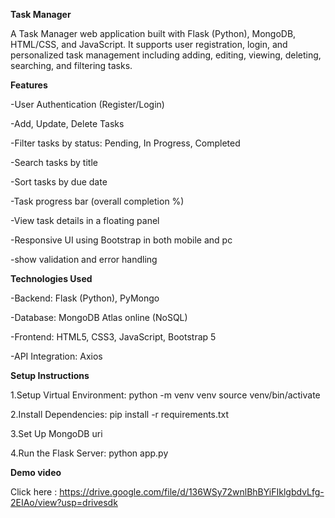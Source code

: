 **Task Manager**

A Task Manager web application built with Flask (Python), MongoDB, 
HTML/CSS, and JavaScript. It supports user registration, login, and personalized 
task management including adding, editing, viewing, deleting, searching, and filtering tasks.


**Features**

-User Authentication (Register/Login)

-Add, Update, Delete Tasks

-Filter tasks by status: Pending, In Progress, Completed

-Search tasks by title

-Sort tasks by due date

-Task progress bar (overall completion %)

-View task details in a floating panel

-Responsive UI using Bootstrap in both mobile and pc 

-show validation and error handling 


**Technologies Used**

-Backend: Flask (Python), PyMongo

-Database: MongoDB Atlas online (NoSQL)

-Frontend: HTML5, CSS3, JavaScript, Bootstrap 5

-API Integration: Axios

**Setup Instructions**
   
1.Setup Virtual Environment:
   python -m venv venv
   source venv/bin/activate
   
2.Install Dependencies:
   pip install -r requirements.txt  
   
3.Set Up MongoDB uri

4.Run the Flask Server:
   python app.py 

**Demo video**

Click here : https://drive.google.com/file/d/136WSy72wnlBhBYiFIklgbdvLfg-2EIAo/view?usp=drivesdk



   

